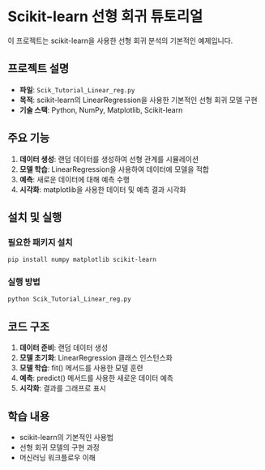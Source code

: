 # Scikit-learn 선형 회귀 튜토리얼

이 프로젝트는 scikit-learn을 사용한 선형 회귀 분석의 기본적인 예제입니다.

## 프로젝트 설명

- **파일**: `Scik_Tutorial_Linear_reg.py`
- **목적**: scikit-learn의 LinearRegression을 사용한 기본적인 선형 회귀 모델 구현
- **기술 스택**: Python, NumPy, Matplotlib, Scikit-learn

## 주요 기능

1. **데이터 생성**: 랜덤 데이터를 생성하여 선형 관계를 시뮬레이션
2. **모델 학습**: LinearRegression을 사용하여 데이터에 모델을 적합
3. **예측**: 새로운 데이터에 대해 예측 수행
4. **시각화**: matplotlib을 사용한 데이터 및 예측 결과 시각화

## 설치 및 실행

### 필요한 패키지 설치
```bash
pip install numpy matplotlib scikit-learn
```

### 실행 방법
```bash
python Scik_Tutorial_Linear_reg.py
```

## 코드 구조

1. **데이터 준비**: 랜덤 데이터 생성
2. **모델 초기화**: LinearRegression 클래스 인스턴스화
3. **모델 학습**: fit() 메서드를 사용한 모델 훈련
4. **예측**: predict() 메서드를 사용한 새로운 데이터 예측
5. **시각화**: 결과를 그래프로 표시

## 학습 내용

- scikit-learn의 기본적인 사용법
- 선형 회귀 모델의 구현 과정
- 머신러닝 워크플로우 이해 